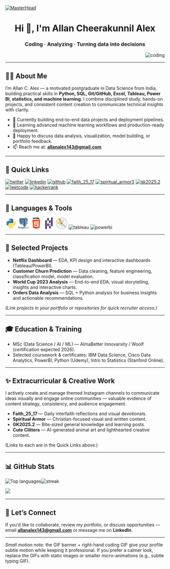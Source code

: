 <!-- Banner: subtle motion -->
[![MasterHead](https://nielseniq.com/wp-content/uploads/sites/4/2021/02/data-science-icon-animation-banner-clockwise-4.gif)](https://allancalex.io)

<h1 align="center">Hi 👋, I'm Allan Cheerakunnil Alex</h1>
<h3 align="center">Coding · Analyzing · Turning data into decisions</h3>

<!-- Right aligned coding GIF (keeps visual motion without distracting) -->
<p align="right">
  <img alt="coding" width="320" src="https://media3.giphy.com/media/v1.Y2lkPTc5MGI3NjExbXEzaWNxenZpN3MyMDhxamFwbTZraW5sdGM5bm82Y3o5ZDExb3dkdyZlcD12MV9pbnRlcm5hbF9naWZfYnlfaWQmY3Q9Zw/qgQUggAC3Pfv687qPC/giphy.gif" />
</p>

---

## 👨‍🎓 About Me
I’m Allan C. Alex — a motivated postgraduate in Data Science from India, building practical skills in **Python, SQL, Git/GitHub, Excel, Tableau, Power BI, statistics, and machine learning**. I combine disciplined study, hands-on projects, and consistent content creation to communicate technical insights with clarity.

- 🔭 Currently building end-to-end data projects and deployment pipelines.  
- 🌱 Learning advanced machine learning workflows and production-ready deployment.  
- 💬 Happy to discuss data analysis, visualization, model building, or portfolio feedback.  
- 📫 Reach me at: **allanalex143@gmail.com**

---

## 🔗 Quick Links
<p align="left">
  <a href="https://twitter.com/allancalex1" target="_blank"><img src="https://img.shields.io/twitter/follow/allancalex1?logo=twitter&style=for-the-badge" alt="twitter" /></a>
  <a href="https://www.linkedin.com/in/allan-c-alex-024038194/" target="_blank"><img src="https://img.shields.io/badge/LinkedIn-Allan-blue?logo=linkedin&style=for-the-badge" alt="linkedin" /></a>
  <a href="https://github.com/Allan122" target="_blank"><img src="https://img.shields.io/badge/GitHub-Allan122-181717?logo=github&style=for-the-badge" alt="github" /></a>
  <a href="https://www.instagram.com/faith_25_17" target="_blank"><img src="https://img.shields.io/badge/Instagram-Faith--25--17-E4405F?logo=instagram&style=for-the-badge" alt="faith_25_17" /></a>
  <a href="https://www.instagram.com/spiritual_armor3" target="_blank"><img src="https://img.shields.io/badge/Instagram-Spiritual--Armor-E4405F?logo=instagram&style=for-the-badge" alt="spiritual_armor3" /></a>
  <a href="https://www.instagram.com/gk2025.2" target="_blank"><img src="https://img.shields.io/badge/Instagram-GK2025.2-E4405F?logo=instagram&style=for-the-badge" alt="gk2025.2" /></a>
  <a href="https://leetcode.com/allanalex143/" target="_blank"><img src="https://img.shields.io/badge/LeetCode-allanalex143-FFA116?logo=leetcode&style=for-the-badge" alt="leetcode" /></a>
  <a href="https://www.hackerrank.com/allanalex143" target="_blank"><img src="https://img.shields.io/badge/HackerRank-allanalex143-2EC866?logo=hackerrank&style=for-the-badge" alt="hackerrank" /></a>
</p>

---

## 🧰 Languages & Tools
<p align="left">
  <img src="https://raw.githubusercontent.com/devicons/devicon/master/icons/python/python-original.svg" width="36" height="36" alt="python" />
  <img src="https://raw.githubusercontent.com/devicons/devicon/master/icons/postgresql/postgresql-original-wordmark.svg" width="36" height="36" alt="postgresql" />
  <img src="https://raw.githubusercontent.com/devicons/devicon/master/icons/html5/html5-original-wordmark.svg" width="36" height="36" alt="html5" />
  <img src="https://raw.githubusercontent.com/devicons/devicon/master/icons/pandas/pandas-original.svg" width="36" height="36" alt="pandas" />
  <img src="https://raw.githubusercontent.com/devicons/devicon/master/icons/matplotlib/matplotlib-original.svg" width="36" height="36" alt="matplotlib" />
  <img src="https://raw.githubusercontent.com/devicons/devicon/master/icons/tableau/tableau-original.svg" width="36" height="36" alt="tableau" />
  <img src="https://raw.githubusercontent.com/devicons/devicon/master/icons/powerbi/powerbi-original.svg" width="36" height="36" alt="powerbi" />
</p>

---

## 📂 Selected Projects
- **Netflix Dashboard** — EDA, KPI design and interactive dashboards (Tableau/PowerBI).  
- **Customer Churn Prediction** — Data cleaning, feature engineering, classification model, model evaluation.  
- **World Cup 2023 Analysis** — End-to-end EDA, visual storytelling, insights and interactive charts.  
- **Orders Data Analysis** — SQL + Python analysis for business insights and actionable recommendations.

*(Link projects in your portfolio or repositories for quick recruiter access.)*

---

## 🎓 Education & Training
- MSc (Data Science / AI / ML) — AlmaBetter Innovarsity / Woolf (certification expected 2026).  
- Selected coursework & certificates: IBM Data Science, Cisco Data Analytics, PowerBI, Python (Udemy), Intro to Statistics (Stanford Online).

---

## ✨ Extracurricular & Creative Work
I actively create and manage themed Instagram channels to communicate ideas visually and engage online communities — valuable evidence of content strategy, consistency, and audience engagement.

- **Faith_25_17** — Daily interfaith reflections and visual devotionals.  
- **Spiritual Armor** — Christian-focused visual and written content.  
- **GK2025.2** — Bite-sized general knowledge and learning posts.  
- **Cute Clitters** — AI-generated animal art and lighthearted creative content.

(Links to each are in the Quick Links above.)

---

## 📊 GitHub Stats
<p>
  <img align="left" src="https://github-readme-stats.vercel.app/api/top-langs?username=allan122&show_icons=true&locale=en&layout=compact" alt="Top languages" />
  <img src="https://github-readme-streak-stats.herokuapp.com/?user=allan122&" alt="streak" />
</p>

<p style="clear: both;"></p>

![](https://leetcard.jacoblin.cool/allanalex143?theme=unicorn)

---

## 🤝 Let’s Connect
If you’d like to collaborate, review my portfolio, or discuss opportunities — email **allanalex143@gmail.com** or message me on **LinkedIn**.

---

*Small motion note:* the GIF banner + right-hand coding GIF give your profile subtle motion while keeping it professional. If you prefer a calmer look, replace the GIFs with static images or smaller micro-animations (e.g., subtle typing GIF).  
